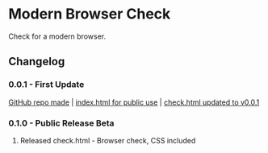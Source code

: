 # Modern Browser Check
Check for a modern browser.

## Changelog
### 0.0.1 - First Update
[GitHub repo made](https://www.github.com/googloss/Modern-Browser-Check) | 
[index.html for public use](https://4ptv4b.csb.app/modern_browser_check/index.html) |
[check.html updated to v0.0.1](https://4ptv4b.csb.app/modern_browser_check/index.html)
### 0.1.0 - Public Release Beta
1. Released check.html - Browser check, CSS included
